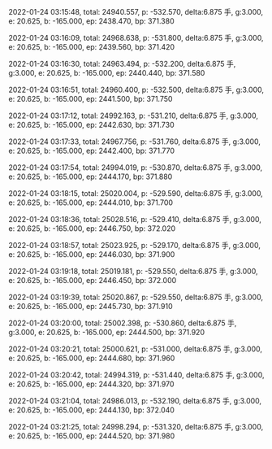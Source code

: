 2022-01-24 03:15:48, total: 24940.557, p: -532.570, delta:6.875 手, g:3.000, e: 20.625, b: -165.000, ep: 2438.470, bp: 371.380

2022-01-24 03:16:09, total: 24968.638, p: -531.800, delta:6.875 手, g:3.000, e: 20.625, b: -165.000, ep: 2439.560, bp: 371.420

2022-01-24 03:16:30, total: 24963.494, p: -532.200, delta:6.875 手, g:3.000, e: 20.625, b: -165.000, ep: 2440.440, bp: 371.580

2022-01-24 03:16:51, total: 24960.400, p: -532.500, delta:6.875 手, g:3.000, e: 20.625, b: -165.000, ep: 2441.500, bp: 371.750

2022-01-24 03:17:12, total: 24992.163, p: -531.210, delta:6.875 手, g:3.000, e: 20.625, b: -165.000, ep: 2442.630, bp: 371.730

2022-01-24 03:17:33, total: 24967.756, p: -531.760, delta:6.875 手, g:3.000, e: 20.625, b: -165.000, ep: 2442.400, bp: 371.770

2022-01-24 03:17:54, total: 24994.019, p: -530.870, delta:6.875 手, g:3.000, e: 20.625, b: -165.000, ep: 2444.170, bp: 371.880

2022-01-24 03:18:15, total: 25020.004, p: -529.590, delta:6.875 手, g:3.000, e: 20.625, b: -165.000, ep: 2444.010, bp: 371.700

2022-01-24 03:18:36, total: 25028.516, p: -529.410, delta:6.875 手, g:3.000, e: 20.625, b: -165.000, ep: 2446.750, bp: 372.020

2022-01-24 03:18:57, total: 25023.925, p: -529.170, delta:6.875 手, g:3.000, e: 20.625, b: -165.000, ep: 2446.030, bp: 371.900

2022-01-24 03:19:18, total: 25019.181, p: -529.550, delta:6.875 手, g:3.000, e: 20.625, b: -165.000, ep: 2446.450, bp: 372.000

2022-01-24 03:19:39, total: 25020.867, p: -529.550, delta:6.875 手, g:3.000, e: 20.625, b: -165.000, ep: 2445.730, bp: 371.910

2022-01-24 03:20:00, total: 25002.398, p: -530.860, delta:6.875 手, g:3.000, e: 20.625, b: -165.000, ep: 2444.500, bp: 371.920

2022-01-24 03:20:21, total: 25000.621, p: -531.000, delta:6.875 手, g:3.000, e: 20.625, b: -165.000, ep: 2444.680, bp: 371.960

2022-01-24 03:20:42, total: 24994.319, p: -531.440, delta:6.875 手, g:3.000, e: 20.625, b: -165.000, ep: 2444.320, bp: 371.970

2022-01-24 03:21:04, total: 24986.013, p: -532.190, delta:6.875 手, g:3.000, e: 20.625, b: -165.000, ep: 2444.130, bp: 372.040

2022-01-24 03:21:25, total: 24998.294, p: -531.320, delta:6.875 手, g:3.000, e: 20.625, b: -165.000, ep: 2444.520, bp: 371.980